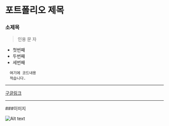 # 포트폴리오 제목

### 소제목

> 인용
> 문
> 자

- 첫번째
- 두번째
- 세번째

```
  여기에 코드내용
  적습니다.
```

---

[구글링크](https://google.com)

---

###이미지

![Alt text](https://source.unsplash.com/daily)
